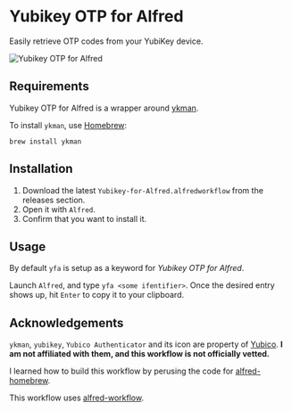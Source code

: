 Yubikey OTP for Alfred
======================

Easily retrieve OTP codes from your YubiKey device.

![Yubikey OTP for Alfred](https://raw.github.com/robertoriv/alfred-yubikey-otp/master/screenshot.gif)

## Requirements

Yubikey OTP for Alfred is a wrapper around [ykman](https://developers.yubico.com/yubikey-manager/).

To install `ykman`, use [Homebrew](https://brew.sh/):
```
brew install ykman
```

## Installation

1. Download the latest `Yubikey-for-Alfred.alfredworkflow` from the releases section.
2. Open it with `Alfred`.
3. Confirm that you want to install it.

## Usage

By default `yfa` is setup as a keyword for _Yubikey OTP for Alfred_. 

Launch `Alfred`, and type `yfa <some ifentifier>`. Once the desired entry shows up, hit `Enter` to copy it to your clipboard.

## Acknowledgements

`ykman`, `yubikey`, `Yubico Authenticator` and its icon are property of [Yubico](https://www.yubico.com/). **I am not affiliated with them, and this workflow is not officially vetted.**

I learned how to build this workflow by perusing the code for [alfred-homebrew](https://github.com/fniephaus/alfred-homebrew).

This workflow uses [alfred-workflow](https://github.com/deanishe/alfred-workflow).
